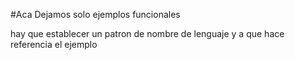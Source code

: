 #Aca Dejamos solo ejemplos funcionales 

hay que establecer un patron de nombre de lenguaje y a que hace referencia el ejemplo 
